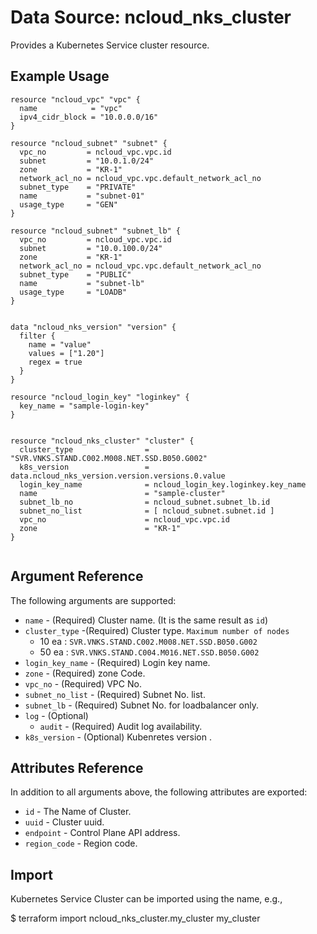 # Data Source: ncloud_nks_cluster

Provides a Kubernetes Service cluster resource.

## Example Usage

```hcl
resource "ncloud_vpc" "vpc" {
  name            = "vpc"
  ipv4_cidr_block = "10.0.0.0/16"
}

resource "ncloud_subnet" "subnet" {
  vpc_no         = ncloud_vpc.vpc.id
  subnet         = "10.0.1.0/24"
  zone           = "KR-1"
  network_acl_no = ncloud_vpc.vpc.default_network_acl_no
  subnet_type    = "PRIVATE"
  name           = "subnet-01"
  usage_type     = "GEN"
}

resource "ncloud_subnet" "subnet_lb" {
  vpc_no         = ncloud_vpc.vpc.id
  subnet         = "10.0.100.0/24"
  zone           = "KR-1"
  network_acl_no = ncloud_vpc.vpc.default_network_acl_no
  subnet_type    = "PUBLIC"
  name           = "subnet-lb"
  usage_type     = "LOADB"
}


data "ncloud_nks_version" "version" {
  filter {
    name = "value"
    values = ["1.20"]
    regex = true
  }
}

resource "ncloud_login_key" "loginkey" {
  key_name = "sample-login-key"
}


resource "ncloud_nks_cluster" "cluster" {
  cluster_type                = "SVR.VNKS.STAND.C002.M008.NET.SSD.B050.G002"
  k8s_version                 = data.ncloud_nks_version.version.versions.0.value
  login_key_name              = ncloud_login_key.loginkey.key_name
  name                        = "sample-cluster"
  subnet_lb_no                = ncloud_subnet.subnet_lb.id
  subnet_no_list              = [ ncloud_subnet.subnet.id ]
  vpc_no                      = ncloud_vpc.vpc.id
  zone                        = "KR-1"
}


```

## Argument Reference

The following arguments are supported:

* `name` - (Required) Cluster name. (It is the same result as `id`)
* `cluster_type` -(Required) Cluster type. `Maximum number of nodes`
  * 10 ea : `SVR.VNKS.STAND.C002.M008.NET.SSD.B050.G002`
  * 50 ea : `SVR.VNKS.STAND.C004.M016.NET.SSD.B050.G002`
* `login_key_name` - (Required) Login key name.
* `zone` - (Required) zone Code.
* `vpc_no` - (Required) VPC No.
* `subnet_no_list` - (Required) Subnet No. list.
* `subnet_lb` - (Required) Subnet No. for loadbalancer only.
* `log` - (Optional)
  * `audit` - (Required) Audit log availability.
* `k8s_version` - (Optional) Kubenretes version .

## Attributes Reference

In addition to all arguments above, the following attributes are exported:

* `id` - The Name of Cluster.
* `uuid` - Cluster uuid.
* `endpoint` - Control Plane API address.
* `region_code` - Region code.

## Import

Kubernetes Service Cluster can be imported using the name, e.g.,

$ terraform import ncloud_nks_cluster.my_cluster my_cluster

